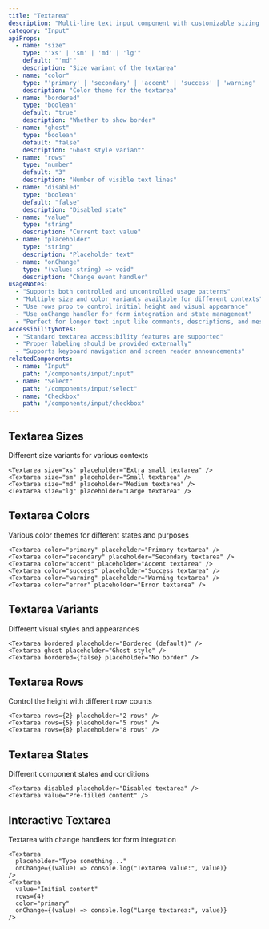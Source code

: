 ```yaml
---
title: "Textarea"
description: "Multi-line text input component with customizable sizing and styling options"
category: "Input"
apiProps:
  - name: "size"
    type: "'xs' | 'sm' | 'md' | 'lg'"
    default: "'md'"
    description: "Size variant of the textarea"
  - name: "color"
    type: "'primary' | 'secondary' | 'accent' | 'success' | 'warning' | 'error'"
    description: "Color theme for the textarea"
  - name: "bordered"
    type: "boolean"
    default: "true"
    description: "Whether to show border"
  - name: "ghost"
    type: "boolean"
    default: "false"
    description: "Ghost style variant"
  - name: "rows"
    type: "number"
    default: "3"
    description: "Number of visible text lines"
  - name: "disabled"
    type: "boolean"
    default: "false"
    description: "Disabled state"
  - name: "value"
    type: "string"
    description: "Current text value"
  - name: "placeholder"
    type: "string"
    description: "Placeholder text"
  - name: "onChange"
    type: "(value: string) => void"
    description: "Change event handler"
usageNotes:
  - "Supports both controlled and uncontrolled usage patterns"
  - "Multiple size and color variants available for different contexts"
  - "Use rows prop to control initial height and visual appearance"
  - "Use onChange handler for form integration and state management"
  - "Perfect for longer text input like comments, descriptions, and messages"
accessibilityNotes:
  - "Standard textarea accessibility features are supported"
  - "Proper labeling should be provided externally"
  - "Supports keyboard navigation and screen reader announcements"
relatedComponents:
  - name: "Input"
    path: "/components/input/input"
  - name: "Select"
    path: "/components/input/select"
  - name: "Checkbox"
    path: "/components/input/checkbox"
---
```


## Textarea Sizes

Different size variants for various contexts

```tsx
<Textarea size="xs" placeholder="Extra small textarea" />
<Textarea size="sm" placeholder="Small textarea" />
<Textarea size="md" placeholder="Medium textarea" />
<Textarea size="lg" placeholder="Large textarea" />
```

## Textarea Colors

Various color themes for different states and purposes

```tsx
<Textarea color="primary" placeholder="Primary textarea" />
<Textarea color="secondary" placeholder="Secondary textarea" />
<Textarea color="accent" placeholder="Accent textarea" />
<Textarea color="success" placeholder="Success textarea" />
<Textarea color="warning" placeholder="Warning textarea" />
<Textarea color="error" placeholder="Error textarea" />
```

## Textarea Variants

Different visual styles and appearances

```tsx
<Textarea bordered placeholder="Bordered (default)" />
<Textarea ghost placeholder="Ghost style" />
<Textarea bordered={false} placeholder="No border" />
```

## Textarea Rows

Control the height with different row counts

```tsx
<Textarea rows={2} placeholder="2 rows" />
<Textarea rows={5} placeholder="5 rows" />
<Textarea rows={8} placeholder="8 rows" />
```

## Textarea States

Different component states and conditions

```tsx
<Textarea disabled placeholder="Disabled textarea" />
<Textarea value="Pre-filled content" />
```

## Interactive Textarea

Textarea with change handlers for form integration

```tsx
<Textarea
  placeholder="Type something..."
  onChange={(value) => console.log("Textarea value:", value)}
/>
<Textarea
  value="Initial content"
  rows={4}
  color="primary"
  onChange={(value) => console.log("Large textarea:", value)}
/>
```